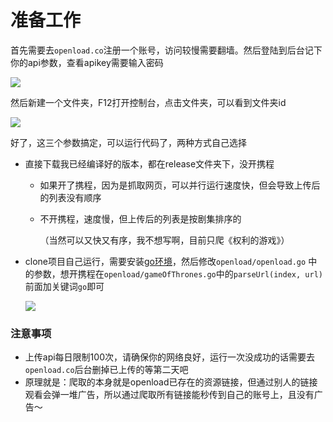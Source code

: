 # 准备工作

首先需要去`openload.co`注册一个账号，访问较慢需要翻墙。然后登陆到后台记下你的api参数，查看apikey需要输入密码

![](http://ww1.sinaimg.cn/large/e729c8a3ly1fhzixxkwcmj20lp05kt8w.jpg)

然后新建一个文件夹，F12打开控制台，点击文件夹，可以看到文件夹id

![](http://ww1.sinaimg.cn/large/e729c8a3ly1fhzj0d9relj20js0dmtai.jpg)

好了，这三个参数搞定，可以运行代码了，两种方式自己选择

-   直接下载我已经编译好的版本，都在release文件夹下，没开携程

    -   如果开了携程，因为是抓取网页，可以并行运行速度快，但会导致上传后的列表没有顺序

    -   不开携程，速度慢，但上传后的列表是按剧集排序的

        （当然可以又快又有序，我不想写啊，目前只爬《权利的游戏》）

-   clone项目自己运行，需要安装[go环境](https://golang.org/)，然后修改`openload/openload.go` 中的参数，想开携程在`openload/gameOfThrones.go`中的`parseUrl(index, url)`前面加关键词`go`即可

    ![](http://ww1.sinaimg.cn/large/e729c8a3ly1fhzj205s5fj209f03omx6.jpg)

### 注意事项

-   上传api每日限制100次，请确保你的网络良好，运行一次没成功的话需要去`openload.co`后台删掉已上传的等第二天吧
-   原理就是：爬取的本身就是openload已存在的资源链接，但通过别人的链接观看会弹一堆广告，所以通过爬取所有链接能秒传到自己的账号上，且没有广告～


